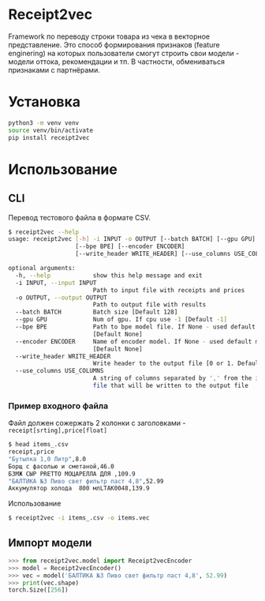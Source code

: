# Receipt2vec
Framework по переводу строки товара из чека в векторное представление. Это способ формирования признаков (feature enginering) на которых пользователи смогут строить свои модели - модели оттока, рекомендации и тп. В частности, обмениваться признаками с партнёрами.

# Установка
```bash
python3 -m venv venv
source venv/bin/activate
pip install receipt2vec
```
# Использование
## CLI 
Перевод тестового файла в формате CSV.
```bash
$ receipt2vec --help
usage: receipt2vec [-h] -i INPUT -o OUTPUT [--batch BATCH] [--gpu GPU]
                   [--bpe BPE] [--encoder ENCODER]
                   [--write_header WRITE_HEADER] [--use_columns USE_COLUMNS]

optional arguments:
  -h, --help            show this help message and exit
  -i INPUT, --input INPUT
                        Path to input file with receipts and prices
  -o OUTPUT, --output OUTPUT
                        Path to output file with results
  --batch BATCH         Batch size [Default 128]
  --gpu GPU             Num of gpu. If cpu use -1 [Default -1]
  --bpe BPE             Path to bpe model file. If None - used default model
                        [Default None]
  --encoder ENCODER     Name of encoder model. If None - used default model
                        [Default None]
  --write_header WRITE_HEADER
                        Write header to the output file [0 or 1. Default 0]
  --use_columns USE_COLUMNS
                        A string of columns separated by ',' from the input
                        file that will be written to the output file

```
### Пример входного файла
Файл должен сожержать 2 колонки с заголовками - `receipt[srting],price[float]`
```bash
$ head items_.csv 
receipt,price
"Бутылка 1,0 Литр",8.0
Борщ с фасолью и сметаной,46.0
БЗМЖ СЫР PRETTO МОЦАРЕЛЛА ДЛЯ ,109.9
"БАЛТИКА №3 Пиво свет фильтр паст 4,8",52.99
Аккумулятор холода  800 млLTAK0048,139.9
```
Использование 
```bash
$ receipt2vec -i items_.csv -o items.vec
```

## Импорт модели
```python
>>> from receipt2vec.model import Receipt2vecEncoder
>>> model = Receipt2vecEncoder()
>>> vec = model('БАЛТИКА №3 Пиво свет фильтр паст 4,8', 52.99)
>>> print(vec.shape)
torch.Size([256])
```